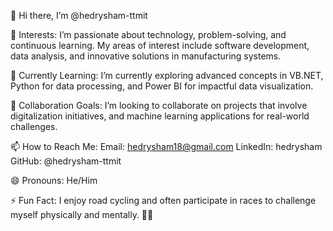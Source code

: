 👋 Hi there, I’m @hedrysham-ttmit

👀 Interests:
I’m passionate about technology, problem-solving, and continuous learning. My areas of interest include software development, data analysis, and innovative solutions in manufacturing systems.

🌱 Currently Learning:
I’m currently exploring advanced concepts in VB.NET, Python for data processing, and Power BI for impactful data visualization.

💞️ Collaboration Goals:
I’m looking to collaborate on projects that involve digitalization initiatives, and machine learning applications for real-world challenges.

📫 How to Reach Me:
Email: hedrysham18@gmail.com
LinkedIn: hedrysham
GitHub: @hedrysham-ttmit

😄 Pronouns:
He/Him

⚡ Fun Fact:
I enjoy road cycling and often participate in races to challenge myself physically and mentally. 🚴‍♂️

<!--- hedrysham-ttmit/hedrysham-ttmit is a ✨ special ✨ repository because its `README.md` (this file) appears on your GitHub profile. You can click the Preview link to take a look at your changes. --->
